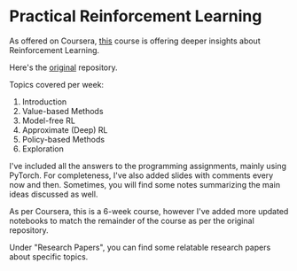 
# Practical Reinforcement Learning


As offered on Coursera, [this](https://www.coursera.org/learn/practical-rl?specialization=aml) course is offering deeper insights about Reinforcement Learning.

Here's the [original](https://github.com/yandexdataschool/Practical_RL) repository.

Topics covered per week:
   1. Introduction
   2. Value-based Methods
   3. Model-free RL
   4. Approximate (Deep) RL
   5. Policy-based Methods
   6. Exploration


I've included all the answers to the programming assignments, mainly using PyTorch. For completeness, I've also added slides with comments every now and then. Sometimes, you will find some notes summarizing the main ideas discussed as well.

As per Coursera, this is a 6-week course, however I've added more updated notebooks to match the remainder of the course as per the original repository.

Under "Research Papers", you can find some relatable research papers about specific topics.
